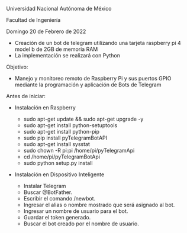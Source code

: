 Universidad Nacional Autónoma de México

Facultad de Ingeniería

Domingo 20 de Febrero de 2022

- Creación de un bot de telegram utilizando una tarjeta raspberry pi 4 model b de 2GB de memoria RAM
- La implementación se realizará con Python

Objetivo: 
- Manejo y monitoreo remoto de Raspberry Pi y sus puertos GPIO
mediante la programación y aplicación de Bots de Telegram


Antes de iniciar:
- Instalación en Raspberry
    - sudo apt-get update && sudo apt-get upgrade -y
    - sudo apt-get install python-setuptools
    - sudo apt-get install python-pip
    - sudo pip install pyTelegramBotAPI
    - sudo apt-get install sysstat
    - sudo chown -R pi:pi /home/pi/pyTelegramApi
    - cd /home/pi/pyTelegramBotApi
    - sudo python setup.py install

- Instalación en Dispositivo Inteligente
    - Instalar Telegram
    - Buscar @BotFather. 
    - Escribir el comando /newbot.
    - Ingresar el alias o nombre mostrado que será asignado al bot.
    - Ingresar un nombre de usuario para el bot.
    - Guardar el token generado.
    - Buscar el bot creado por el nombre de usuario.